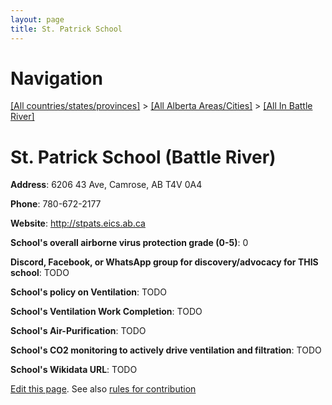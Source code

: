 ```yaml
---
layout: page
title: St. Patrick School
---
```

# Navigation

[[All countries/states/provinces]](../../..) > [[All Alberta Areas/Cities]](../..) > [[All In Battle River]](..)

# St. Patrick School (Battle River)

**Address**: 6206 43 Ave, Camrose, AB T4V 0A4

**Phone**: 780-672-2177

**Website**: <http://stpats.eics.ab.ca>

**School's overall airborne virus protection grade (0-5)**: 0

**Discord, Facebook, or WhatsApp group for discovery/advocacy for THIS school**: TODO

**School's policy on Ventilation**: TODO

**School's Ventilation Work Completion**: TODO

**School's Air-Purification**: TODO

**School's CO2 monitoring to actively drive ventilation and filtration**: TODO

**School's Wikidata URL**: TODO


[Edit this page](https://github.com/ventilate-schools/AB/edit/main/./Battle_River/St._Patrick_School.md). See also [rules for contribution](../../../contribution-rules/)